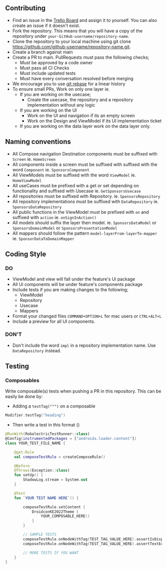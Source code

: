 ## Contributing

- Find an issue in the [Trello Board](https://trello.com/b/DNGPH3Ui/droidconke22-android-app) and
  assign it to yourself. You can also create an issue if it doesn't exist.
- Fork the repository. This means that you will have a copy of the repository
  under `your-GitHub-username/repository-name`.
- Clone the repository to your local machine using git
  clone https://github.com/github-username/repository-name.git.
- Create a branch against main
- Create a PR to main. PullRequests must pass the following checks;
    * Must be approved by a code owner
    * Must pass all CI Checks
    * Must include updated tests
    * Must have every conversation resolved before merging
- We encourage you to
  use [git rebase](https://www.atlassian.com/git/tutorials/rewriting-history/git-rebase#:~:text=What%20is%20git%20rebase%3F,of%20a%20feature%20branching%20workflow.)
  for a linear history
- To ensure small PRs, Work on only one layer ie.
    * If you are working on the usecase;
        * Create the usecase, the repository and a repository implementation without any logic
    * If you are working on the UI
        * Work on the UI and navigation if its an empty screen
        * Work on the Design and ViewModel if its UI implementation ticket
    * If you are working on the data layer work on the data layer only.

## Naming conventions

- All Compose navigation Destination components must be suffixed with `Screen` ie. `HomeScreen`
- All components inside a screen must be suffixed with suffixed with the word `Component`
  ie. `SponsorsComponent`
- All ViewModels must be suffixed with the word `ViewModel` ie. `HomeViewModel`
- All useCases must be prefixed with a get or set depending on functionality and suffixed with
  Usecase ie. `GetSponsorsUsecase`
- All repositories must be suffixed with Repository. ie. `SponsorsRepository`
- All repository implementations must be suffixed with `DataRepository` ie. `SponsorsDataRepository`
- All public functions in the ViewModel must be prefixed with `on` and suffixed with `action`
  ie. `onSignInAction()`
- All models should suffix the layer then model. ie. `SponsorsDataModel` or `SponsorsDomainModel`
  or `SponsorsPresentationModel`
- All mappers should follow the pattern `model-layerFrom-layerTo-mapper`
  ie. `SponsorDataToDomainMapper`

## Coding Style

### DO

- ViewModel and view will fall under the feature's Ui package
- All Ui components will be under feature's components package
- Include tests if you are making changes to the following;
    - ViewModel
    - Repository
    - Usecase
    - Mappers
- Format your changed files `COMMAND+OPTION+L` for mac users or `CTRL+ALT+L`
- Include a preview for all UI components.

### DON'T

- Don't include the word `impl` in a repository implementation name. Use `DataRepository` instead.

## Testing

### Composables

Write composable(s) tests when pushing a PR in this repository. This can be easily be done by:

* Adding a `testTag(""")` on a composable

```kotlin
Modifier.testTag("heading")
```

* Then write a test in this format ()

```kotlin
@RunWith(RobolectricTestRunner::class)
@Config(instrumentedPackages = ["androidx.loader.content"])
class YOUR_TEST_FILE_NAME {

    @get:Rule
    val composeTestRule = createComposeRule()

    @Before
    @Throws(Exception::class)
    fun setUp() {
        ShadowLog.stream = System.out
    }

    @Test
    fun `YOUR TEST NAME HERE`() {

        composeTestRule.setContent {
            DroidconKE2022Theme {
                YOUR_COMPOSABLE_HERE()
            }
        }

        // SAMPLE TESTS
        composeTestRule.onNodeWithTag(TEST_TAG_VALUE_HERE).assertIsDisplayed()
        composeTestRule.onNodeWithTag(TEST_TAG_VALUE_HERE).assertTextEquals(SOME_VALUE_HERE)

        // MORE TESTS IF YOU WANT
    }
}
```